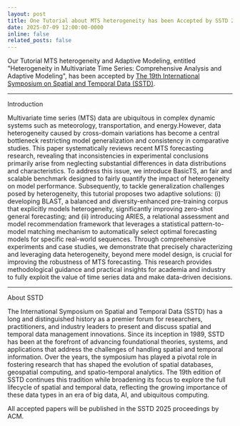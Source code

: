 ```yaml
---
layout: post
title: One Tutorial about MTS heterogeneity has been Accepted by SSTD 2025！
date: 2025-07-09 12:00:00-0000
inline: false
related_posts: false
---
```


Our Tutorial MTS heterogeneity and Adaptive Modeling, entitled "Heterogeneity in Multivariate Time Series: Comprehensive
Analysis and Adaptive Modeling", has been accepted by [The 19th International Symposium on Spatial and Temporal Data (SSTD)](https://sstd2025.github.io/index.html).

---
Introduction

Multivariate time series (MTS) data are ubiquitous in complex dynamic systems such as meteorology, transportation, and energy.However, data heterogeneity caused by cross-domain variations has become a central bottleneck restricting model generalization and consistency in comparative studies. This paper systematically reviews recent MTS forecasting research, revealing that inconsistencies in experimental conclusions primarily arise from neglecting substantial differences in data distributions and characteristics. To address this issue, we introduce BasicTS, an fair and scalable benchmark designed to fairly quantify the impact of heterogeneity on model performance. Subsequently, to tackle generalization challenges posed by heterogeneity, this tutorial proposes two adaptive solutions: (i) developing BLAST, a balanced and diversity-enhanced pre-training corpus that explicitly models heterogeneity, significantly improving zero-shot general forecasting; and (ii) introducing ARIES, a relational assessment and model recommendation framework that leverages a statistical pattern-to-model matching mechanism to automatically select optimal forecasting models for specific real-world sequences. Through comprehensive experiments and case studies, we demonstrate that precisely characterizing and leveraging data heterogeneity, beyond mere model design, is crucial for improving the robustness of MTS forecasting. This research provides methodological guidance and practical insights for academia and industry to fully exploit the value of time series data and make data-driven decisions.

---
About SSTD

The International Symposium on Spatial and Temporal Data (SSTD) has a long and distinguished history as a premier forum for researchers, practitioners, and industry leaders to present and discuss spatial and temporal data management innovations. Since its inception in 1989, SSTD has been at the forefront of advancing foundational theories, systems, and applications that address the challenges of handling spatial and temporal information. Over the years, the symposium has played a pivotal role in fostering research that has shaped the evolution of spatial databases, geospatial computing, and spatio-temporal analytics. The 19th edition of SSTD continues this tradition while broadening its focus to explore the full lifecycle of spatial and temporal data, reflecting the growing importance of these data types in an era of big data, AI, and ubiquitous computing.

All accepted papers will be published in the SSTD 2025 proceedings by ACM.
